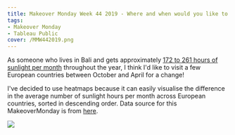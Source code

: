 ```yaml
---
title: Makeover Monday Week 44 2019 - Where and when would you like to be in Europe?
tags: 
- Makeover Monday
- Tableau Public
cover: /MMW442019.png
---
```


As someone who lives in Bali and gets approximately [172 to 261 hours of sunlight per month](https://weather-and-climate.com/average-monthly-hours-Sunshine,Denpasar,Indonesia) throughout the year, I think I'd like to visit a few European countries between October and April for a change!

I've decided to use heatmaps because it can easily visualise the difference in the average number of sunlight hours per month across European countries, sorted in descending order. Data source for this MakeoverMonday is from [here](https://data.world/makeovermonday/2019w44).

<div class='tableauPlaceholder' id='viz1635923274946' style='position: relative'><noscript><a href='#'>
    <img alt=' ' src='https:&#47;&#47;public.tableau.com&#47;static&#47;images&#47;20&#47;2019W44-CitiesbySunshineDuration&#47;Europe&#47;1_rss.png' style='border: none' />
</a>
</noscript>
<object class='tableauViz'  style='display:none;'>
    <param name='host_url' value='https%3A%2F%2Fpublic.tableau.com%2F' /> 
    <param name='embed_code_version' value='3' /> 
    <param name='site_root' value='' />
    <param name='name' value='2019W44-CitiesbySunshineDuration&#47;Europe' />
    <param name='tabs' value='no' />
    <param name='toolbar' value='no' />
    <param name='device' value='desktop' />
    <param name='display_count' value='yes' />
    <param name='language' value='en-GB' />
    <param name="dataDetails" value="no" />
    <param name="alerts" value="no" />
    <param name="showShareOptions" value="false" />
    <param name="subscriptions" value="no" />

</object>
</div>                
<script type='text/javascript'>                    
    var divElement = document.getElementById('viz1635923274946');                    
    var vizElement = divElement.getElementsByTagName('object')[0];                    
    if ( divElement.offsetWidth > 800 ) { vizElement.style.width='1016px';vizElement.style.height='1014px';} 
    else if ( divElement.offsetWidth > 500 ) { vizElement.style.width='1016px';vizElement.style.height='1014px';} 
    else { vizElement.style.width='100%';vizElement.style.height='750px';}                     
    var scriptElement = document.createElement('script');                    
    scriptElement.src = 'https://public.tableau.com/javascripts/api/viz_v1.js';                    
    vizElement.parentNode.insertBefore(scriptElement, vizElement);                
</script>